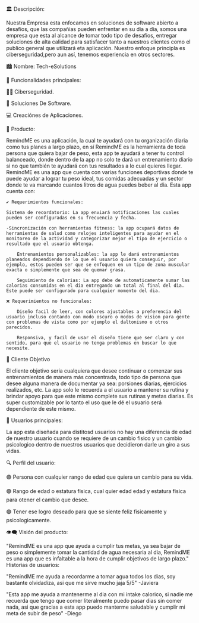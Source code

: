 🏛️ Descripción:

Nuestra Empresa esta enfocamos en soluciones de software abierto a desafios, que las compañias pueden enfrentar en su dia a dia, somos una empresa que esta al alcance de tomar todo tipo de desafios, entregar soluciones de alta calidad para satisfacer tanto a nuestros clientes como el publico general que utilizará eta aplicación. Nuestro enfoque principla es ciberseguridad,pero aun así, tenemos experiencia en otros sectores.

🏙️ Nombre: Tech-eSolutions

🔧 Funcionalidades principales:

👩‍💻 Ciberseguridad.

💾 Soluciones De Software.

💻 Creaciónes de Aplicaciones.

📱 Producto:

RemindME es una aplicación, la cual te ayudará con tu organización diaria como tus planes a largo plazo, en sí RemindME es la herramienta de toda persona que quiera bajar de peso, esta app te ayudará a tener tu control balanceado, donde dentro de la app no solo te dará un entrenamiento diario si no que también te ayudará con tus resultados a lo cual quieres llegar. RemindME es una app que cuenta con varias funciones deportivas donde te puede ayudar a lograr tu peso ideal, tus comidas adecuadas y un sector donde te va marcando cuantos litros de agua puedes beber al día. Esta app cuenta con:

    ✔️ Requerimientos funcionales:

    Sistema de recordatorio: La app enviará notificaciones las cuales pueden ser configuradas en su frecuencia y fecha.

    -Sincronización con herramientas fitness: la app ocupará datos de herramientas de salud como relojes inteligentes para ayudar en el monitoreo de la actividad y categorizar mejor el tipo de ejercicio o resultado que el usuario obtenga.

        Entrenamientos personalizables: la app le dará entrenamientos planeados dependiendo de lo que el usuario quiera conseguir, por ejemplo, estos pueden ser que se enfoquen en un tipo de zona muscular exacta o simplemente que sea de quemar grasa.

        Seguimiento de calorias: La app debe de automaticamente sumar las calorias consumidas en el dia entregando un total al final del dia. Este puede ser configurado para cualquier momento del dia.

    ❌ Requerimientos no funcionales:

        Diseño facil de leer, con colores ajustables a preferencia del usuario incluso contando con modo oscuro o modos de vision para gente con problemas de vista como por ejemplo el daltonismo o otros parecidos.

        Responsiva, y facil de usar el diseño tiene que ser claro y con sentido, para que el usuario no tenga problemas en buscar lo que necesite.

👥 Cliente Objetivo

El cliente objetivo seria cualquiera que desee continuar o comenzar sus entrenamientos de manera más concentrada, todo tipo de persona que desee alguna manera de documentar ya sea: porsiones diarias, ejercicios realizados, etc. La app solo le recuerda a el usuario a mantener su rutina y brindar apoyo para que este mismo complete sus rutinas y metas diarias. Es super customizable por lo tanto el uso que le dé el usuario será dependiente de este mismo.

🎯 Usuarios principales:

La app esta diseñada para distitosd usuarios no hay una diferencia de edad de nuestro usuario cuando se requiere de un cambio fisico y un cambio psicologico dentro de nuestros usuarios que decidieron darle un giro a sus vidas.

🔍 Perfil del usuario:

🟣 Persona con cualquier rango de edad que quiera un cambio para su vida.

🟣 Rango de edad o estatura fisica, cual quier edad edad y estatura fisica para otener el cambio que desee.

🟣 Tener ese logro deseado para que se siente feliz fisicamente y psicologicamente.

👁️‍🗨️ Visión del producto:

"RemindME es una app que ayuda a cumplir tus metas, ya sea bajar de peso o simplemente tomar la cantidad de agua necesaria al dia, RemindME es una app que es infaltable a la hora de cumplir objetivos de largo plazo."
Historias de usuarios:

"RemindME me ayuda a recordarme a tomar agua todos los dias, soy bastante olvidadiza, asi que me sirve mucho jaja 5/5" -Javiera

"Esta app me ayuda a mantenerme al dia con mi intake calorico, si nadie me recuerda que tengo que comer literalmente puedo pasar dias sin comer nada, asi que gracias a esta app puedo manterme saludable y cumplir mi meta de subir de peso" -Diego
